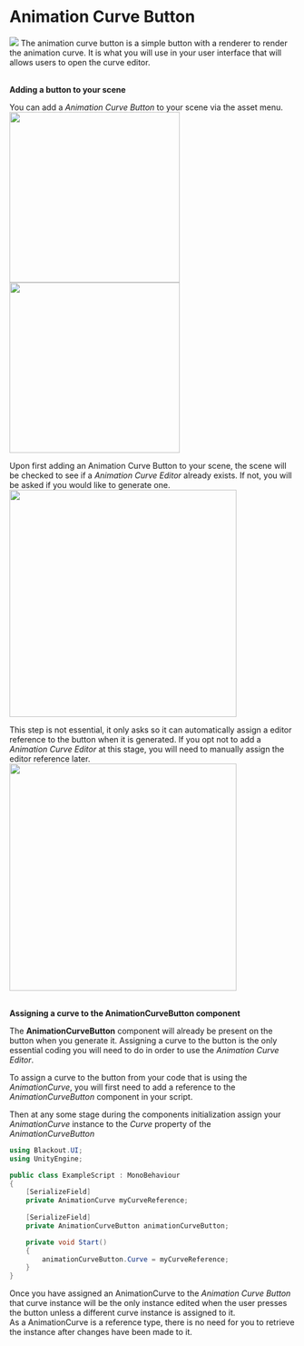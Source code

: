 # Animation Curve Button
<img src = "https://i.gyazo.com/c671461fec8145296b3316cfd05a593d.png"/>
The animation curve button is a simple button with a renderer to render the animation curve. It is what you will use in your user interface that will allows users to open the curve editor.
<br>
<br>

**Adding a button to your scene**
<br>

You can add a *Animation Curve Button* to your scene via the asset menu.
<br>
<img src="https://i.gyazo.com/2f5b837a152e2a74ee2cf6d8b50357bd.png" width="300"/><br>
<img src="https://i.gyazo.com/1da02871f4e4644121b46c2f061baf76.png" width="300"/>
<br>

Upon first adding an Animation Curve Button to your scene, the scene will be checked to see if a *Animation Curve Editor* already exists. If not, you will be asked if you would like to generate one.
<br>
<img src="https://i.gyazo.com/0562b10f39a0baa4567eb30c6d6c9133.png" width="400"/>
<br>

This step is not essential, it only asks so it can automatically assign a editor reference to the button when it is generated. If you opt not to add a *Animation Curve Editor* at this stage, you will need to manually assign the editor reference later.<br>
<img src="https://i.gyazo.com/4ee325561b1bec6b8f1eaf068ccb8fc2.png" width="400"/>
<br>
<br>

**Assigning a curve to the AnimationCurveButton component**
<br>

The **AnimationCurveButton** component will already be present on the button when you generate it. Assigning a curve to the button is the only essential coding you will need to do in order to use the *Animation Curve Editor*.
<br>

To assign a curve to the button from your code that is using the *AnimationCurve*, you will first need to add a reference to the *AnimationCurveButton* component in your script.
<br>

Then at any some stage during the components initialization assign your *AnimationCurve* instance to the *Curve* property of the *AnimationCurveButton*

```csharp
using Blackout.UI;
using UnityEngine;

public class ExampleScript : MonoBehaviour
{
    [SerializeField]
    private AnimationCurve myCurveReference;
    
    [SerializeField]
    private AnimationCurveButton animationCurveButton;

    private void Start()
    {
        animationCurveButton.Curve = myCurveReference;
    }
}
```

Once you have assigned an AnimationCurve to the *Animation Curve Button* that curve instance will be the only instance edited when the user presses the button unless a different curve instance is assigned to it.<br>
As a AnimationCurve is a reference type, there is no need for you to retrieve the instance after changes have been made to it.

